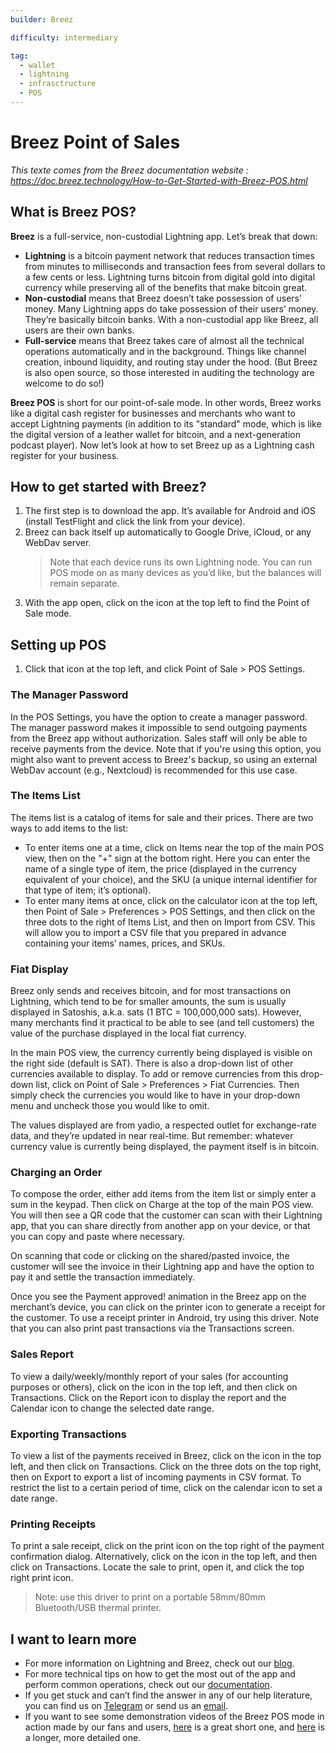 ```yaml
---
builder: Breez

difficulty: intermediary

tag:
  - wallet
  - lightning
  - infrasctructure
  - POS
---
```


# Breez Point of Sales

_This texte comes from the Breez documentation website : https://doc.breez.technology/How-to-Get-Started-with-Breez-POS.html_

## What is Breez POS?

**Breez** is a full-service, non-custodial Lightning app. Let’s break that down:

- **Lightning** is a bitcoin payment network that reduces transaction times from minutes to milliseconds and transaction fees from several dollars to a few cents or less. Lightning turns bitcoin from digital gold into digital currency while preserving all of the benefits that make bitcoin great.
- **Non-custodial** means that Breez doesn’t take possession of users’ money. Many Lightning apps do take possession of their users’ money. They’re basically bitcoin banks. With a non-custodial app like Breez, all users are their own banks.
- **Full-service** means that Breez takes care of almost all the technical operations automatically and in the background. Things like channel creation, inbound liquidity, and routing stay under the hood. (But Breez is also open source, so those interested in auditing the technology are welcome to do so!)

**Breez POS** is short for our point-of-sale mode. In other words, Breez works like a digital cash register for businesses and merchants who want to accept Lightning payments (in addition to its "standard" mode, which is like the digital version of a leather wallet for bitcoin, and a next-generation podcast player). Now let’s look at how to set Breez up as a Lightning cash register for your business.

## How to get started with Breez?

1. The first step is to download the app. It’s available for Android and iOS (install TestFlight and click the link from your device).
2. Breez can back itself up automatically to Google Drive, iCloud, or any WebDav server.
   > Note that each device runs its own Lightning node. You can run POS mode on as many devices as you’d like, but the balances will remain separate.
3. With the app open, click on the icon at the top left to find the Point of Sale mode.

## Setting up POS

1. Click that icon at the top left, and click Point of Sale > POS Settings.

### The Manager Password

In the POS Settings, you have the option to create a manager password. The manager password makes it impossible to send outgoing payments from the Breez app without authorization. Sales staff will only be able to receive payments from the device. Note that if you're using this option, you might also want to prevent access to Breez's backup, so using an external WebDav account (e.g., Nextcloud) is recommended for this use case.

### The Items List

The items list is a catalog of items for sale and their prices. There are two ways to add items to the list:

- To enter items one at a time, click on Items near the top of the main POS view, then on the "+" sign at the bottom right. Here you can enter the name of a single type of item, the price (displayed in the currency equivalent of your choice), and the SKU (a unique internal identifier for that type of item; it’s optional).
- To enter many items at once, click on the calculator icon at the top left, then Point of Sale > Preferences > POS Settings, and then click on the three dots to the right of Items List, and then on Import from CSV. This will allow you to import a CSV file that you prepared in advance containing your items’ names, prices, and SKUs.

### Fiat Display

Breez only sends and receives bitcoin, and for most transactions on Lightning, which tend to be for smaller amounts, the sum is usually displayed in Satoshis, a.k.a. sats (1 BTC = 100,000,000 sats). However, many merchants find it practical to be able to see (and tell customers) the value of the purchase displayed in the local fiat currency.

In the main POS view, the currency currently being displayed is visible on the right side (default is SAT). There is also a drop-down list of other currencies available to display. To add or remove currencies from this drop-down list, click on Point of Sale > Preferences > Fiat Currencies. Then simply check the currencies you would like to have in your drop-down menu and uncheck those you would like to omit.

The values displayed are from yadio, a respected outlet for exchange-rate data, and they’re updated in near real-time. But remember: whatever currency value is currently being displayed, the payment itself is in bitcoin.

### Charging an Order

To compose the order, either add items from the item list or simply enter a sum in the keypad. Then click on Charge at the top of the main POS view. You will then see a QR code that the customer can scan with their Lightning app, that you can share directly from another app on your device, or that you can copy and paste where necessary.

On scanning that code or clicking on the shared/pasted invoice, the customer will see the invoice in their Lightning app and have the option to pay it and settle the transaction immediately.

Once you see the Payment approved! animation in the Breez app on the merchant’s device, you can click on the printer icon to generate a receipt for the customer. To use a receipt printer in Android, try using this driver. Note that you can also print past transactions via the Transactions screen.

### Sales Report

To view a daily/weekly/monthly report of your sales (for accounting purposes or others), click on the icon in the top left, and then click on Transactions. Click on the Report icon to display the report and the Calendar icon to change the selected date range.

### Exporting Transactions

To view a list of the payments received in Breez, click on the icon in the top left, and then click on Transactions. Click on the three dots on the top right, then on Export to export a list of incoming payments in CSV format. To restrict the list to a certain period of time, click on the calendar icon to set a date range.

### Printing Receipts

To print a sale receipt, click on the print icon on the top right of the payment confirmation dialog. Alternatively, click on the icon in the top left, and then click on Transactions. Locate the sale to print, open it, and click the top right print icon.

> Note: use this driver to print on a portable 58mm/80mm Bluetooth/USB thermal printer.

## I want to learn more

- For more information on Lightning and Breez, check out our [blog](https://breez.technology/blog).
- For more technical tips on how to get the most out of the app and perform common operations, check out our [documentation](https://breez.technology/documentation).
- If you get stuck and can’t find the answer in any of our help literature, you can find us on [Telegram](https://t.me/breez_labs) or send us an [email](mailto:support@breez.technology).
- If you want to see some demonstration videos of the Breez POS mode in action made by our fans and users, [here](https://www.youtube.com/watch?v=xxxx) is a great short one, and [here](https://www.youtube.com/watch?v=xxxx) is a longer, more detailed one.
